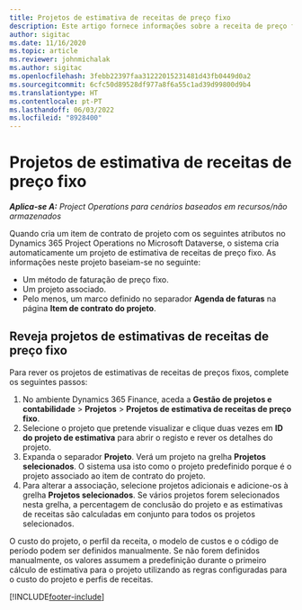 ```yaml
---
title: Projetos de estimativa de receitas de preço fixo
description: Este artigo fornece informações sobre a receita de preço fixo em projetos.
author: sigitac
ms.date: 11/16/2020
ms.topic: article
ms.reviewer: johnmichalak
ms.author: sigitac
ms.openlocfilehash: 3febb22397faa31222015231481d43fb0449d0a2
ms.sourcegitcommit: 6cfc50d89528df977a8f6a55c1ad39d99800d9b4
ms.translationtype: HT
ms.contentlocale: pt-PT
ms.lasthandoff: 06/03/2022
ms.locfileid: "8928400"
---
```

# <a name="fixed-price-revenue-estimate-projects"></a>Projetos de estimativa de receitas de preço fixo 

_**Aplica-se A:** Project Operations para cenários baseados em recursos/não armazenados_

Quando cria um item de contrato de projeto com os seguintes atributos no Dynamics 365 Project Operations no Microsoft Dataverse, o sistema cria automaticamente um projeto de estimativa de receitas de preço fixo. As informações neste projeto baseiam-se no seguinte:

  - Um método de faturação de preço fixo.
  - Um projeto associado.
  - Pelo menos, um marco definido no separador **Agenda de faturas** na página **Item de contrato do projeto**.

## <a name="review-fixed-price-revenue-estimates-projects"></a>Reveja projetos de estimativas de receitas de preço fixo
Para rever os projetos de estimativas de receitas de preços fixos, complete os seguintes passos:

1. No ambiente Dynamics 365 Finance, aceda a **Gestão de projetos e contabilidade** > **Projetos** > **Projetos de estimativa de receitas de preço fixo**.
2. Selecione o projeto que pretende visualizar e clique duas vezes em **ID do projeto de estimativa** para abrir o registo e rever os detalhes do projeto.
3. Expanda o separador **Projeto**. Verá um projeto na grelha **Projetos selecionados**. O sistema usa isto como o projeto predefinido porque é o projeto associado ao item de contrato do projeto. 
4. Para alterar a associação, selecione projetos adicionais e adicione-os à grelha **Projetos selecionados**. Se vários projetos forem selecionados nesta grelha, a percentagem de conclusão do projeto e as estimativas de receitas são calculadas em conjunto para todos os projetos selecionados.

  O custo do projeto, o perfil da receita, o modelo de custos e o código de período podem ser definidos manualmente. Se não forem definidos manualmente, os valores assumem a predefinição durante o primeiro cálculo de estimativa para o projeto utilizando as regras configuradas para o custo do projeto e perfis de receitas.



[!INCLUDE[footer-include](../includes/footer-banner.md)]